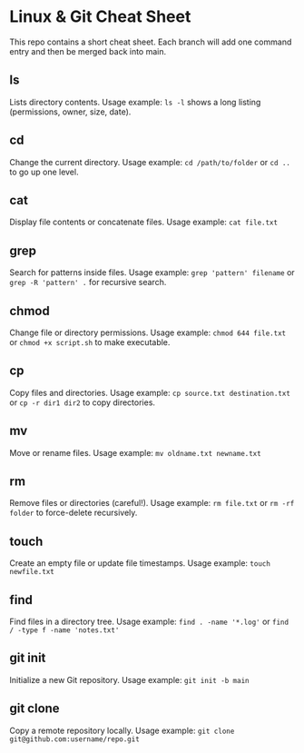 # Linux & Git Cheat Sheet

This repo contains a short cheat sheet. Each branch will add one command entry and then be merged back into main.
## ls
Lists directory contents.
Usage example: `ls -l` shows a long listing (permissions, owner, size, date).
## cd
Change the current directory.
Usage example: `cd /path/to/folder` or `cd ..` to go up one level.
## cat
Display file contents or concatenate files.
Usage example: `cat file.txt`
## grep
Search for patterns inside files.
Usage example: `grep 'pattern' filename` or `grep -R 'pattern' .` for recursive search.
## chmod
Change file or directory permissions.
Usage example: `chmod 644 file.txt` or `chmod +x script.sh` to make executable.
## cp
Copy files and directories.
Usage example: `cp source.txt destination.txt` or `cp -r dir1 dir2` to copy directories.
## mv
Move or rename files.
Usage example: `mv oldname.txt newname.txt`
## rm
Remove files or directories (careful!).
Usage example: `rm file.txt` or `rm -rf folder` to force-delete recursively.
## touch
Create an empty file or update file timestamps.
Usage example: `touch newfile.txt`
## find
Find files in a directory tree.
Usage example: `find . -name '*.log'` or `find / -type f -name 'notes.txt'`
## git init
Initialize a new Git repository.
Usage example: `git init -b main`
## git clone
Copy a remote repository locally.
Usage example: `git clone git@github.com:username/repo.git`

